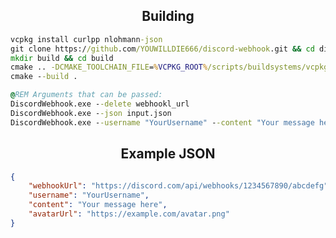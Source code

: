 <div align="center">
    <h2>Building</h2>
</div>

```bat
vcpkg install curlpp nlohmann-json
git clone https://github.com/YOUWILLDIE666/discord-webhook.git && cd discord-webhook
mkdir build && cd build
cmake .. -DCMAKE_TOOLCHAIN_FILE=%VCPKG_ROOT%/scripts/buildsystems/vcpkg.cmake
cmake --build .
```

```bat
@REM Arguments that can be passed:
DiscordWebhook.exe --delete webhookl_url
DiscordWebhook.exe --json input.json
DiscordWebhook.exe --username "YourUsername" --content "Your message here" --avatarUrl "https://example.com/avatar.png"
```

<div align="center">
    <h2>Example JSON</h2>
</div>

```json
{
    "webhookUrl": "https://discord.com/api/webhooks/1234567890/abcdefg",
    "username": "YourUsername",
    "content": "Your message here",
    "avatarUrl": "https://example.com/avatar.png"
}
```
